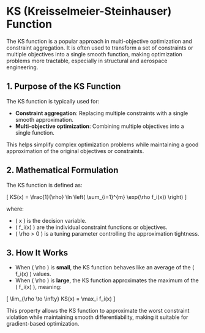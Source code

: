 # KS (Kreisselmeier-Steinhauser) Function

The KS function is a popular approach in multi-objective optimization and constraint aggregation. It is often used to transform a set of constraints or multiple objectives into a single smooth function, making optimization problems more tractable, especially in structural and aerospace engineering.

## 1. Purpose of the KS Function
The KS function is typically used for:
- **Constraint aggregation**: Replacing multiple constraints with a single smooth approximation.
- **Multi-objective optimization**: Combining multiple objectives into a single function.

This helps simplify complex optimization problems while maintaining a good approximation of the original objectives or constraints.

## 2. Mathematical Formulation
The KS function is defined as:

\[
KS(x) = \frac{1}{\rho} \ln \left( \sum_{i=1}^{m} \exp(\rho f_i(x)) \right)
\]

where:
- \( x \) is the decision variable.
- \( f_i(x) \) are the individual constraint functions or objectives.
- \( \rho > 0 \) is a tuning parameter controlling the approximation tightness.

## 3. How It Works
- When \( \rho \) is **small**, the KS function behaves like an average of the \( f_i(x) \) values.
- When \( \rho \) is **large**, the KS function approximates the maximum of the \( f_i(x) \), meaning:

\[
\lim_{\rho \to \infty} KS(x) = \max_i f_i(x)
\]

This property allows the KS function to approximate the worst constraint violation while maintaining smooth differentiability, making it suitable for gradient-based optimization.
